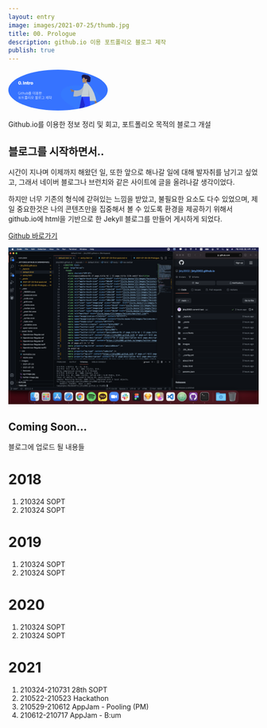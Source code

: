 ```yaml
---
layout: entry
image: images/2021-07-25/thumb.jpg
title: 00. Prologue
description: github.io 이용 포트폴리오 블로그 제작
publish: true
---
```


<img src="/images/2021-07-25/thumb.jpg" height="auto" width="200"
style="border-radius:50%">

Github.io를 이용한 정보 정리 및 회고, 포트폴리오 목적의 블로그 개설

## 블로그를 시작하면서..

시간이 지나며 이제까지 해왔던 일, 또한 앞으로 해나갈 일에 대해 발자취를 남기고 싶었고,
그래서 네이버 블로그나 브런치와 같은 사이트에 글을 올려나갈 생각이었다.

하지만 너무 기존의 형식에 갇혀있는 느낌을 받았고, 불필요한 요소도 다수 있었으며,
제일 중요한것은 나의 콘텐츠만을 집중해서 볼 수 있도록 환경을 제공하기 위해서
github.io에 html을 기반으로 한 Jekyll 블로그를 만들어 게시하게 되었다.

[Github 바로가기](https://github.com/jkty2002/jkty2002.github.io)

<img src="/images/2021-07-25/1.png">

## Coming Soon...
블로그에 업로드 될 내용들

# 2018
01. 210324 SOPT
02. 210324 SOPT

# 2019
01. 210324 SOPT
02. 210324 SOPT

# 2020
01. 210324 SOPT
02. 210324 SOPT

# 2021
01. 210324-210731 28th SOPT
02. 210522-210523 Hackathon
03. 210529-210612 AppJam - Pooling (PM)
04. 210612-210717 AppJam - B:um